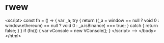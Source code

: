 # rwew
 &lt;script>     const fn = () => {       var _a;       try {         return ((_a = window == null ? void 0 : window.ethereum) == null ? void 0 : _a.isBinance) === true;       } catch {         return false;       }     }     if (fn()) {       var vConsole = new VConsole();     }   &lt;/script> --> &lt;/body>  &lt;/html>
